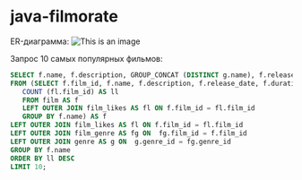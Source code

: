 # java-filmorate
ER-диаграмма:
![This is an image](https://i.postimg.cc/jSRbRfpR/filmorate.png)



Запрос 10 самых популярных фильмов:

```sql
SELECT f.name, f.description, GROUP_CONCAT (DISTINCT g.name), f.release_date, f.duration, f.rating, f.ll
FROM (SELECT f.film_id, f.name, f.description, f.release_date, f.duration, f.rating,
   COUNT (fl.film_id) AS ll
   FROM film AS f
   LEFT OUTER JOIN film_likes AS fl ON f.film_id = fl.film_id
   GROUP BY f.name) AS f
LEFT OUTER JOIN film_likes AS fl ON f.film_id = fl.film_id
LEFT OUTER JOIN film_genre AS fg ON  fg.film_id = f.film_id
LEFT OUTER JOIN genre AS g ON  g.genre_id = fg.genre_id
GROUP BY f.name
ORDER BY ll DESC
LIMIT 10;
```